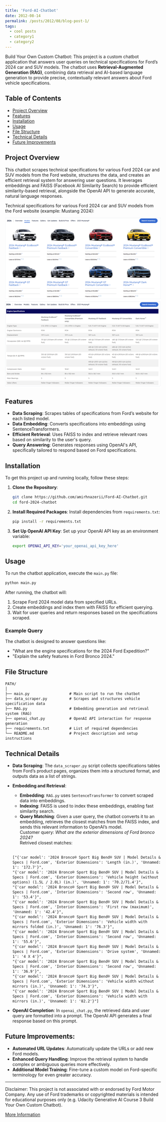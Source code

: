 ```yaml
---
title: 'Ford-AI-Chatbot'
date: 2012-08-14
permalink: /posts/2012/08/blog-post-1/
tags:
  - cool posts
  - category1
  - category2
---
```


Build Your Own Custom Chatbot: This project is a custom chatbot application that answers user queries on technical specifications for Ford’s 2024 car and SUV models. The chatbot uses **Retrieval-Augmented Generation (RAG)**, combining data retrieval and AI-based language generation to provide precise, contextually relevant answers about Ford vehicle specifications.

## Table of Contents
- [Project Overview](#project-overview)
- [Features](#features)
- [Installation](#installation)
- [Usage](#usage)
- [File Structure](#file-structure)
- [Technical Details](#technical-details)
- [Future Improvements](#future-improvements)

## Project Overview
This chatbot scrapes technical specifications for various Ford 2024 car and SUV models from the Ford website, structures the data, and creates an efficient retrieval system for answering user questions. It leverages embeddings and FAISS (Facebook AI Similarity Search) to provide efficient similarity-based retrieval, alongside the OpenAI API to generate accurate, natural language responses.


Technical specifications for various Ford 2024 car and SUV models from the Ford website (example: Mustang 2024):

![Ford Mustang 2024](/images/mustang.png)
![Ford Mustang 2024 specs](/images/mustangEngine.png)



## Features
- **Data Scraping**: Scrapes tables of specifications from Ford’s website for each listed model.
- **Data Embedding**: Converts specifications into embeddings using SentenceTransformers.
- **Efficient Retrieval**: Uses FAISS to index and retrieve relevant rows based on similarity to the user's query.
- **Query Answering**: Generates responses using OpenAI's API, specifically tailored to respond based on Ford specifications.

## Installation
To get this project up and running locally, follow these steps:

1. **Clone the Repository**:
    ```bash
    git clone https://github.com/amirhnazerii/Ford-AI-Chatbot.git
    cd ford-2024-chatbot
    ```

2. **Install Required Packages**:
   Install dependencies from `requirements.txt`:
    ```bash
    pip install -r requirements.txt
    ```

3. **Set Up OpenAI API Key**:
   Set up your OpenAI API key as an environment variable:
   ```bash
   export OPENAI_API_KEY='your_openai_api_key_here'
   ```

## Usage
To run the chatbot application, execute the `main.py` file:

```bash
python main.py
```

After running, the chatbot will:
1. Scrape Ford 2024 model data from specified URLs.
2. Create embeddings and index them with FAISS for efficient querying.
3. Wait for user queries and return responses based on the specifications scraped.

### Example Query
The chatbot is designed to answer questions like:
- "What are the engine specifications for the 2024 Ford Expedition?"
- "Explain the safety features in Ford Bronco 2024."

## File Structure

```
PATH/
│
├── main.py                  # Main script to run the chatbot
├── data_scraper.py          # Scrapes and structures vehicle specification data
├── RAG.py                   # Embedding generation and retrieval system (RAG)
├── openai_chat.py           # OpenAI API interaction for response generation
├── requirements.txt         # List of required dependencies
└── README.md                # Project description and setup instructions
```

## Technical Details

- **Data Scraping**: The `data_scraper.py` script collects specifications tables from Ford’s product pages, organizes them into a structured format, and outputs data as a list of strings.

- **Embedding and Retrieval**:
  - **Embedding**: `RAG.py` uses `SentenceTransformer` to convert scraped data into embeddings.
  - **Indexing**: FAISS is used to index these embeddings, enabling fast similarity search.
  - **Query Matching**: Given a user query, the chatbot converts it to an embedding, retrieves the closest matches from the FAISS index, and sends this relevant information to OpenAI’s model.\
  Customer query: *What are the exterior dimensions of Ford bronco 2024?* \
  Retrived closest matches: 

  ```
  
  ["{'car model': '2024 Bronco® Sport Big Bend® SUV | Model Details & Specs | Ford.com', 'Exterior Dimensions': 'Length (in.)', 'Unnamed: 1': '172.7'}",
  "{'car model': '2024 Bronco® Sport Big Bend® SUV | Model Details & Specs | Ford.com', 'Exterior Dimensions': 'Vehicle height (without options) (1.5L / 2.0L) (in.)', 'Unnamed: 1': '70.2/71.4'}",
  "{'car model': '2024 Bronco® Sport Big Bend® SUV | Model Details & Specs | Ford.com', 'Interior Dimensions': 'Second row', 'Unnamed: 1': '53.4'}",
  "{'car model': '2024 Bronco® Sport Big Bend® SUV | Model Details & Specs | Ford.com', 'Interior Dimensions': 'First row (maximum)', 'Unnamed: 1': '42.4'}",
  "{'car model': '2024 Bronco® Sport Big Bend® SUV | Model Details & Specs | Ford.com', 'Exterior Dimensions': 'Vehicle width with mirrors folded (in.)', 'Unnamed: 1': '76.3'}",
  "{'car model': '2024 Bronco® Sport Big Bend® SUV | Model Details & Specs | Ford.com', 'Interior Dimensions': 'Second row', 'Unnamed: 1': '55.6'}",
  "{'car model': '2024 Bronco® Sport Big Bend® SUV | Model Details & Specs | Ford.com', 'Exterior Dimensions': 'Drive system', 'Unnamed: 1': '4 X 4'}",
  "{'car model': '2024 Bronco® Sport Big Bend® SUV | Model Details & Specs | Ford.com', 'Interior Dimensions': 'Second row', 'Unnamed: 1': '36.9'}",
  "{'car model': '2024 Bronco® Sport Big Bend® SUV | Model Details & Specs | Ford.com', 'Exterior Dimensions': 'Vehicle width without mirrors (in.)', 'Unnamed: 1': '74.3'}",
  "{'car model': '2024 Bronco® Sport Big Bend® SUV | Model Details & Specs | Ford.com', 'Exterior Dimensions': 'Vehicle width with mirrors (in.)', 'Unnamed: 1': '82.2'}"]
  
  ```
  
  

- **OpenAI Completion**: In `openai_chat.py`, the retrieved data and user query are formatted into a prompt. The OpenAI API generates a final response based on this prompt.

## Future Improvements:
- **Automated URL Updates**: Automatically update the URLs or add new Ford models.
- **Enhanced Query Handling**: Improve the retrieval system to handle complex or ambiguous queries more effectively.
- **Additional Model Training**: Fine-tune a custom model on Ford-specific terminology for even greater accuracy.

---
Disclaimer: This project is not associated with or endorsed by Ford Motor Company. Any use of Ford trademarks or copyrighted materials is intended for educational purposes only (e.g. Udacity Generative AI Course 3 Build Your Own Custom Chatbot).

[More Information](https://github.com/amirhnazerii/Ford-AI-Chatbot)